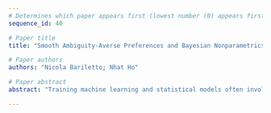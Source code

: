 ```yaml
--- 
# Determines which paper appears first (lowest number (0) appears first)
sequence_id: 40

# Paper title 
title: "Smooth Ambiguity-Averse Preferences and Bayesian Nonparametrics for Data-Driven Distributionally Robust Optimization"

# Paper authors 
authors: "Nicola Bariletto; Nhat Ho"

# Paper abstract 
abstract: "Training machine learning and statistical models often involves optimizing a data-driven risk criterion. The risk is usually computed with respect to the empirical data distribution, but this may result in poor and unstable out-of-sample performance due to distributional uncertainty. In the spirit of distributionally robust optimization, we propose a novel robust criterion by combining insights from a recent decision-theoretic model of smooth ambiguity-averse preferences and Bayesian nonparametric statistics. The optimization procedure provably enjoys finite-sample and asymptotic statistical performance guarantees. Moreover, the smoothness of the criterion and the properties of the employed Dirichlet process prior allow for easy-to-optimize approximations. The method also achieves promising empirical results as to improving and stabilizing the out-of-sample performance of popular statistical learning algorithms."

--- 
```

